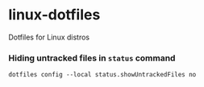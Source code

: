 # linux-dotfiles
Dotfiles for Linux distros

### Hiding untracked files in `status` command

```
dotfiles config --local status.showUntrackedFiles no
```
